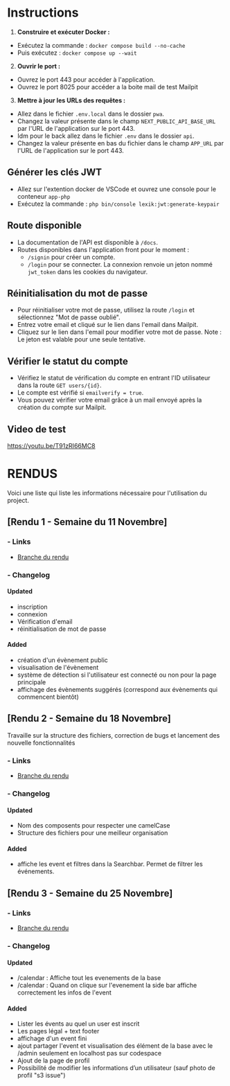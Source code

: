
# Instructions

1. **Construire et exécuter Docker :**
  - Exécutez la commande : `docker compose build --no-cache`
  - Puis exécutez : `docker compose up --wait`

2. **Ouvrir le port :**
  - Ouvrez le port 443 pour accéder à l'application.
  - Ouvrez le port 8025 pour accéder a la boite mail de test Mailpit

3. **Mettre à jour les URLs des requêtes :**
  - Allez dans le fichier `.env.local` dans le dossier `pwa`.
  - Changez la valeur présente dans le champ `NEXT_PUBLIC_API_BASE_URL` par l'URL de l'application sur le port 443.
  - Idm pour le back allez dans le fichier `.env` dans le dossier `api`.
  - Changez la valeur présente en bas du fichier dans le champ `APP_URL` par l'URL de l'application sur le port 443.

## Générer les clés JWT

- Allez sur l'extention docker de VSCode et ouvrez une console pour le conteneur `app-php` 
- Exécutez la commande : `php bin/console lexik:jwt:generate-keypair`

## Route disponible

- La documentation de l'API est disponible à `/docs`.
- Routes disponibles dans l'application front pour le moment :
  - `/signin` pour créer un compte.
  - `/login` pour se connecter. La connexion renvoie un jeton nommé `jwt_token` dans les cookies du navigateur.

## Réinitialisation du mot de passe

- Pour réinitialiser votre mot de passe, utilisez la route `/login` et sélectionnez "Mot de passe oublié".
- Entrez votre email et cliqué sur le lien dans l'email dans Mailpit.
- Cliquez sur le lien dans l'email pour modifier votre mot de passe. Note : Le jeton est valable pour une seule tentative.

## Vérifier le statut du compte

- Vérifiez le statut de vérification du compte en entrant l'ID utilisateur dans la route `GET users/{id}`.
- Le compte est vérifié si `emailverify = true`.
- Vous pouvez vérifier votre email grâce à un mail envoyé après la création du compte sur Mailpit.

## Video de test
https://youtu.be/T91zRI66MC8


# RENDUS

Voici une liste qui liste les informations nécessaire pour l'utilisation du project.

## [Rendu 1 - Semaine du 11 Novembre]

### - Links
  
  - [Branche du rendu](https://github.com/isaacdemeers/sae-501/tree/RENDU1)
 
 ### - Changelog

#### Updated
- inscription
- connexion
- Vérification d'email
- réinitialisation de mot de passe

#### Added
- création d'un évènement public
- visualisation de l'évènement
- système de détection si l'utilisateur est connecté ou non pour la page principale
- affichage des évènements suggérés (correspond aux évènements qui commencent bientôt)

## [Rendu 2 - Semaine du 18 Novembre]

Travaille sur la structure des fichiers, correction de bugs et lancement des nouvelle fonctionnalités

### - Links
  
  - [Branche du rendu](https://github.com/isaacdemeers/sae-501/tree/RENDU2)
 
 ### - Changelog

#### Updated
- Nom des composents pour respecter une camelCase
- Structure des fichiers pour une meilleur organisation

#### Added
- affiche les event et filtres dans la Searchbar. Permet de filtrer les événements.

## [Rendu 3 - Semaine du 25 Novembre]

### - Links
  
  - [Branche du rendu](https://github.com/isaacdemeers/sae-501/tree/RENDU3)
 
 ### - Changelog

#### Updated
- /calendar : Affiche tout les evenements de la base
- /calendar : Quand on clique sur l'evenement la side bar affiche correctement les infos de l'event

#### Added
- Lister les évents au quel un user est inscrit 
- Les pages légal + text footer 
- affichage d'un event fini
- ajout partager l'event et visualisation des élément de la base avec le /admin seulement en localhost pas sur codespace
- Ajout de la page de profil
- Possibilité de modifier les informations d’un utilisateur (sauf photo de profil "s3 issue") 
  

